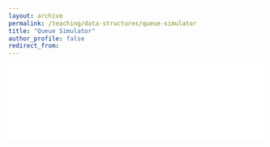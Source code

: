 ```yaml
---
layout: archive
permalink: /teaching/data-structures/queue-simulator
title: "Queue Simulator"
author_profile: false
redirect_from: 
---
```


<iframe id="dynamic-iframe" src="../../../files/data_structures/slides/Bolum_05_Kuyruk.html" width="100%" style="border: none;"></iframe>

<script>
  const iframe = document.getElementById('dynamic-iframe');
  iframe.onload = () => {
    iframe.style.height = iframe.contentWindow.document.body.scrollHeight + 'px';
  };
</script>
